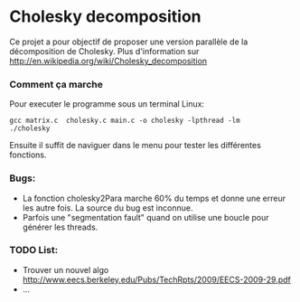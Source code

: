 Cholesky decomposition
======================

Ce projet a pour objectif de proposer une version parallèle de la décomposition de Cholesky. Plus d'information sur http://en.wikipedia.org/wiki/Cholesky_decomposition


### Comment ça marche

Pour executer le programme sous un terminal Linux:

```
gcc matrix.c  cholesky.c main.c -o cholesky -lpthread -lm
./cholesky
```

Ensuite il suffit de naviguer dans le menu pour tester les différentes fonctions.

### Bugs:

- La fonction cholesky2Para marche 60% du temps et donne une erreur les autre fois. La source du bug est inconnue.
- Parfois une "segmentation fault" quand on utilise une boucle pour générer les threads.


### TODO List:

- Trouver un nouvel algo http://www.eecs.berkeley.edu/Pubs/TechRpts/2009/EECS-2009-29.pdf
- ...
